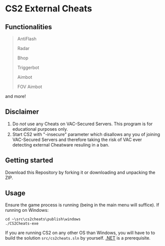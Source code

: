 # CS2 External Cheats

## Functionalities
> AntiFlash
>
> Radar
>
> Bhop
>
> Triggerbot
>
> Aimbot
>
> FOV Aimbot

and more!

## Disclaimer
1. Do *not* use any Cheats on VAC-Secured Servers. This program is for educational purposes only. 
2. Start CS2 with "-insecure" parameter which disallows any you of joining VAC-Secured Servers and therefore taking the risk of VAC ever detecting external Cheatware resuling in a ban.

## Getting started 
Download this Repository by forking it or downloading and unpacking the ZIP. 

## Usage
Ensure the game process is running (being in the main menu will suffice).
If running on Windows:
```
cd ~\src\cs2cheats\publish\windows
./CS2Cheats-exe
```
If you are running CS2 on any other OS than Windows, you will have to to build the solution `src/cs2cheats.sln` by yourself. [.NET][.net-link] is a prerequisite.

[.net-link]: https://dotnet.microsoft.com/en-us/
